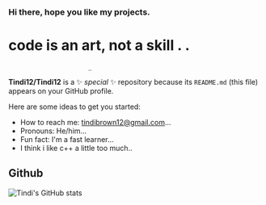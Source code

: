### Hi there, hope you like my projects.

# code is an art, not a skill . .
                          _
**Tindi12/Tindi12** is a ✨ _special_ ✨ repository because its `README.md` (this file) appears on your GitHub profile.

Here are some ideas to get you started:

- How to reach me: tindibrown12@gmail.com...
- Pronouns: He/him...
- Fun fact: I'm a fast learner...
- I think i like c++ a little too much..

## Github
![Tindi's GitHub stats](https://github-readme-stats.vercel.app/api?username=Tindi12&count_private=true&show_icobs=true&theme=bluefy)



